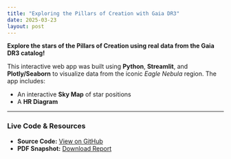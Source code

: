 ```yaml
---
title: "Exploring the Pillars of Creation with Gaia DR3"
date: 2025-03-23
layout: post
---
```


**Explore the stars of the Pillars of Creation using real data from the Gaia DR3 catalog!**

This interactive web app was built using **Python**, **Streamlit**, and **Plotly/Seaborn** to visualize data from the iconic _Eagle Nebula_ region. The app includes:

- An interactive **Sky Map** of star positions  
- A **HR Diagram**

---

### Live Code & Resources
- **Source Code:** [View on GitHub](https://github.com/ArCHa-x/Phys3130_XL/blob/main/Quiz5_Dashboard_Xiaolong%20Xue.ipynb)  
- **PDF Snapshot:** [Download Report](https://github.com/ArCHa-x/Phys3130_XL/blob/main/Quiz5_Xiaolong%20Xue.pdf)  
